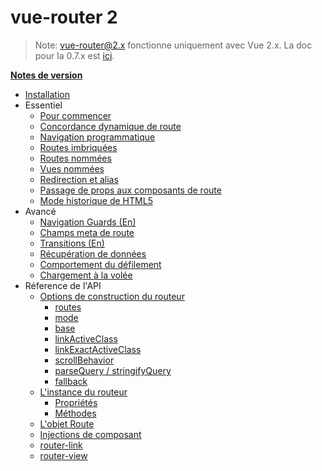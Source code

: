 # vue-router 2
<!--email_off-->
> Note: vue-router@2.x fonctionne uniquement avec Vue 2.x. La doc pour la 0.7.x est [ici](https://github.com/vuejs/vue-router/tree/1.0/docs/en).
<!--/email_off-->
**[Notes de version](https://github.com/vuejs/vue-router/releases)**

- [Installation](installation.md)
- Essentiel
  - [Pour commencer](essentials/getting-started.md)
  - [Concordance dynamique de route](essentials/dynamic-matching.md)
  - [Navigation programmatique](essentials/navigation.md)
  - [Routes imbriquées](essentials/nested-routes.md)
  - [Routes nommées](essentials/named-routes.md)
  - [Vues nommées](essentials/named-views.md)
  - [Redirection et alias](essentials/redirect-and-alias.md)
  - [Passage de props aux composants de route](essentials/passing-props.md)
  - [Mode historique de HTML5](essentials/history-mode.md)
- Avancé
  - [Navigation Guards (En)](advanced/navigation-guards.md)
  - [Champs meta de route](advanced/meta.md)
  - [Transitions (En)](advanced/transitions.md)
  - [Récupération de données](advanced/data-fetching.md)
  - [Comportement du défilement](advanced/scroll-behavior.md)
  - [Chargement à la volée](advanced/lazy-loading.md)
- Réference de l'API
  - [Options de construction du routeur](api/options.md)
    - [routes](api/options.md#routes)
    - [mode](api/options.md#mode)
    - [base](api/options.md#base)
    - [linkActiveClass](api/options.md#linkactiveclass)
    - [linkExactActiveClass](api/options.md#linkexactactiveclass)
    - [scrollBehavior](api/options.md#scrollbehavior)
    - [parseQuery / stringifyQuery](api/options.md#parsequery--stringifyquery)
    - [fallback](api/options.md#fallback)
  - [L'instance du routeur](api/router-instance.md)
    - [Propriétés](api/router-instance.md#propriétés)
    - [Méthodes](api/router-instance.md#méthodes)
  - [L'objet Route](api/route-object.md)
  - [Injections de composant](api/component-injections.md)
  - [router-link](api/router-link.md)
  - [router-view](api/router-view.md)
